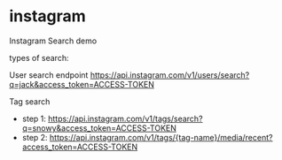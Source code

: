 # instagram
Instagram Search demo

types of search:

User search endpoint
https://api.instagram.com/v1/users/search?q=jack&access_token=ACCESS-TOKEN

Tag search
 - step 1:
https://api.instagram.com/v1/tags/search?q=snowy&access_token=ACCESS-TOKEN
 - step 2:
https://api.instagram.com/v1/tags/{tag-name}/media/recent?access_token=ACCESS-TOKEN
